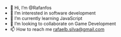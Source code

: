 - 👋 Hi, I’m @Rafanfos
- 👀 I’m interested in software development
- 🌱 I’m currently learning JavaScript
- 💞️ I’m looking to collaborate on Game Development
- 📫 How to reach me rafaelb.silva@gmail.com

<!---
Rafanfos/Rafanfos is a ✨ special ✨ repository because its `README.md` (this file) appears on your GitHub profile.
You can click the Preview link to take a look at your changes.
--->

